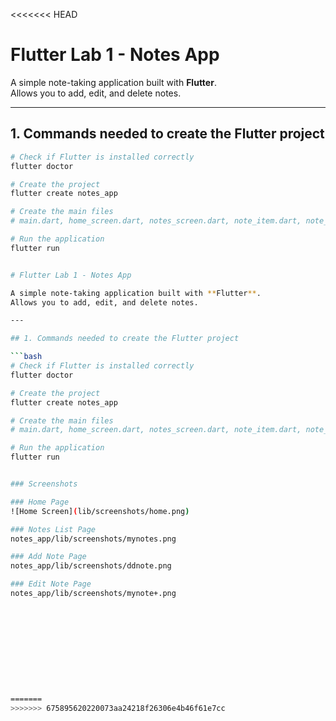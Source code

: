 <<<<<<< HEAD
# Flutter Lab 1 - Notes App

A simple note-taking application built with **Flutter**.  
Allows you to add, edit, and delete notes.

---

## 1. Commands needed to create the Flutter project

```bash
# Check if Flutter is installed correctly
flutter doctor

# Create the project
flutter create notes_app

# Create the main files
# main.dart, home_screen.dart, notes_screen.dart, note_item.dart, note_input_dialog.dart

# Run the application
flutter run


# Flutter Lab 1 - Notes App

A simple note-taking application built with **Flutter**.  
Allows you to add, edit, and delete notes.

---

## 1. Commands needed to create the Flutter project

```bash
# Check if Flutter is installed correctly
flutter doctor

# Create the project
flutter create notes_app

# Create the main files
# main.dart, home_screen.dart, notes_screen.dart, note_item.dart, note_input_dialog.dart

# Run the application
flutter run


### Screenshots

### Home Page
![Home Screen](lib/screenshots/home.png)

### Notes List Page
notes_app/lib/screenshots/mynotes.png

### Add Note Page
notes_app/lib/screenshots/ddnote.png

### Edit Note Page
notes_app/lib/screenshots/mynote+.png











=======
>>>>>>> 675895620220073aa24218f26306e4b46f61e7cc

